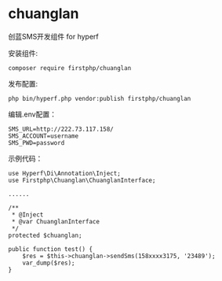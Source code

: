 # chuanglan
创蓝SMS开发组件 for hyperf


安装组件:

	composer require firstphp/chuanglan



发布配置:

    php bin/hyperf.php vendor:publish firstphp/chuanglan



编辑.env配置：

	SMS_URL=http://222.73.117.158/
	SMS_ACCOUNT=username
	SMS_PWD=password



示例代码：

	use Hyperf\Di\Annotation\Inject;
    use Firstphp\Chuanglan\ChuanglanInterface;

    ......

    /**
     * @Inject
     * @var ChuanglanInterface
     */
    protected $chuanglan;

    public function test() {
        $res = $this->chuanglan->sendSms(158xxxx3175, '23489');
        var_dump($res);
    }
